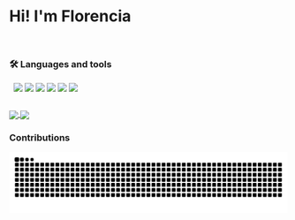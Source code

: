 # Hi! I'm Florencia

<br>

### 🛠️ Languages and tools
![]() ![]()
<img align="center" src="https://img.icons8.com/color/48/000000/java-coffee-cup-logo--v1.png"/>
<img align="center" src="https://img.icons8.com/color/48/000000/spring-logo.png"/>
<img align="center" src="https://img.icons8.com/color/48/000000/mysql-logo.png"/>
<img align="center" src="https://img.icons8.com/color/48/000000/javascript--v1.png"/>
<img align="center" src="https://img.icons8.com/color/48/000000/html-5--v1.png"/>
<img align="center" src="https://img.icons8.com/color/48/000000/css3.png"/>

<br>

<a href="https://github.com/florenciazabala/florenciazabala">
  <img align="center" src="https://github-readme-stats.vercel.app/api?username=florenciazabala&show_icons=true&text_color=FFFFFF&icon_color=FFFFFF&title_color=FFFFFF&bg_color=DEG,68093A,D04103&hide=issues&hide_border=true"/>
</a>
<a href="https://github.com/florenciazabala/florenciazabala">
  <img align="center" background-color="transparent" src="https://github-readme-stats.vercel.app/api/top-langs/?username=florenciazabala&hide=ruby&card_width=300&layout=compact&text_color=FFFFFF&title_color=FFFFFF&border_color=FFFFFF&bg_color=22272E" />
</a>

<br>

### Contributions
![contributions snake gif](https://github.com/florenciazabala/florenciazabala/blob/output/github-contribution-grid-snake.svg)
